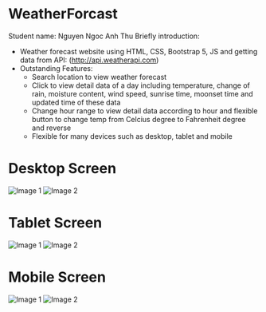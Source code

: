 # WeatherForcast
Student name: Nguyen Ngoc Anh Thu
Briefly introduction:
 - Weather forecast website using HTML, CSS, Bootstrap 5, JS and getting data from API: (http://api.weatherapi.com)
 - Outstanding Features: 
    + Search location to view weather forecast
    + Click to view detail data of a day including temperature, change of rain, moisture content, wind speed, sunrise time, moonset time and updated time of these data
    + Change hour range to view detail data according to hour and flexible button to change temp from Celcius degree to Fahrenheit degree and reverse 
    + Flexible for many devices such as desktop, tablet and mobile
# Desktop Screen
![Image 1](https://i.ibb.co/bHQy6Pf/1.png)
![Image 2](https://i.ibb.co/hCbxt4X/2.png)

# Tablet Screen
![Image 1](https://i.ibb.co/nDcsx79/1.png)
![Image 2](https://i.ibb.co/cT0rym5/2.png)

# Mobile Screen
![Image 1](https://i.ibb.co/2qYMZht/1.png)
![Image 2](https://i.ibb.co/GWNNNBQ/2.png)